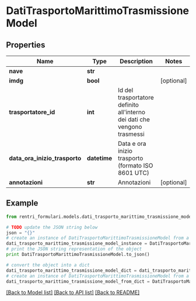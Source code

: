 # DatiTrasportoMarittimoTrasmissioneModel


## Properties
Name | Type | Description | Notes
------------ | ------------- | ------------- | -------------
**nave** | **str** |  | 
**imdg** | **bool** |  | [optional] 
**trasportatore_id** | **int** | Id del trasportatore definito all&#39;interno dei dati che vengono trasmessi | 
**data_ora_inizio_trasporto** | **datetime** | Data e ora inizio trasporto (formato ISO 8601 UTC) | 
**annotazioni** | **str** | Annotazioni | [optional] 

## Example

```python
from rentri_formulari.models.dati_trasporto_marittimo_trasmissione_model import DatiTrasportoMarittimoTrasmissioneModel

# TODO update the JSON string below
json = "{}"
# create an instance of DatiTrasportoMarittimoTrasmissioneModel from a JSON string
dati_trasporto_marittimo_trasmissione_model_instance = DatiTrasportoMarittimoTrasmissioneModel.from_json(json)
# print the JSON string representation of the object
print DatiTrasportoMarittimoTrasmissioneModel.to_json()

# convert the object into a dict
dati_trasporto_marittimo_trasmissione_model_dict = dati_trasporto_marittimo_trasmissione_model_instance.to_dict()
# create an instance of DatiTrasportoMarittimoTrasmissioneModel from a dict
dati_trasporto_marittimo_trasmissione_model_from_dict = DatiTrasportoMarittimoTrasmissioneModel.from_dict(dati_trasporto_marittimo_trasmissione_model_dict)
```
[[Back to Model list]](../README.md#documentation-for-models) [[Back to API list]](../README.md#documentation-for-api-endpoints) [[Back to README]](../README.md)


